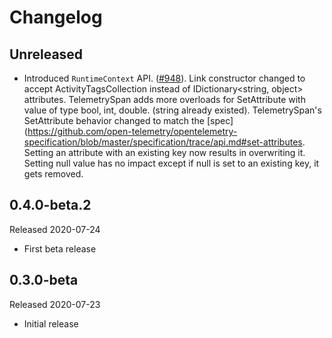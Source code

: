 # Changelog

## Unreleased

* Introduced `RuntimeContext` API.
  ([#948](https://github.com/open-telemetry/opentelemetry-dotnet/pull/948)).
  Link constructor changed to accept ActivityTagsCollection instead of IDictionary<string, object> attributes.
  TelemetrySpan adds more overloads for SetAttribute with value of type bool, int, double. (string already existed).
  TelemetrySpan's SetAttribute behavior changed to match the [spec](https://github.com/open-telemetry/opentelemetry-specification/blob/master/specification/trace/api.md#set-attributes.
    Setting an attribute with an existing key now results in overwriting it.
    Setting null value has no impact except if null is set to an existing key, it gets removed.

## 0.4.0-beta.2

Released 2020-07-24

* First beta release

## 0.3.0-beta

Released 2020-07-23

* Initial release
